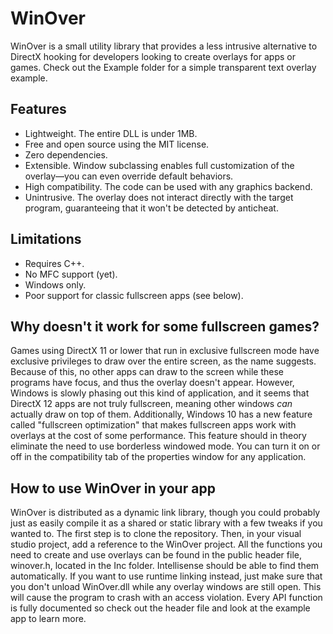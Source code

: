 # WinOver
WinOver is a small utility library that provides a less intrusive alternative to DirectX hooking for developers looking to create overlays for apps or games. 
Check out the Example folder for a simple transparent text overlay example.

## Features
- Lightweight. The entire DLL is under 1MB.
- Free and open source using the MIT license.
- Zero dependencies.
- Extensible. Window subclassing enables full customization of the overlay—you can even override default behaviors.
- High compatibility. The code can be used with any graphics backend.
- Unintrusive. The overlay does not interact directly with the target program, guaranteeing that it won't be detected by anticheat.

## Limitations
- Requires C++.
- No MFC support (yet).
- Windows only.
- Poor support for classic fullscreen apps (see below).

## Why doesn't it work for some fullscreen games?
Games using DirectX 11 or lower that run in exclusive fullscreen mode have exclusive privileges to draw over the entire screen, as the name suggests. 
Because of this, no other apps can draw to the screen while these programs have focus, and thus the overlay doesn't appear. 
However, Windows is slowly phasing out this kind of application, and it seems that DirectX 12 apps are not truly fullscreen, meaning other windows *can* actually draw on top of them. 
Additionally, Windows 10 has a new feature called "fullscreen optimization" that makes fullscreen apps work with overlays at the cost of some performance. 
This feature should in theory eliminate the need to use borderless windowed mode.
You can turn it on or off in the compatibility tab of the properties window for any application.

## How to use WinOver in your app
WinOver is distributed as a dynamic link library, though you could probably just as easily compile it as a shared or static library with a few tweaks if you wanted to. 
The first step is to clone the repository. Then, in your visual studio project, add a reference to the WinOver project. 
All the functions you need to create and use overlays can be found in the public header file, winover.h, located in the Inc folder. 
Intellisense should be able to find them automatically.
If you want to use runtime linking instead, just make sure that you don't unload WinOver.dll while any overlay windows are still open. 
This will cause the program to crash with an access violation. 
Every API function is fully documented so check out the header file and look at the example app to learn more. 
